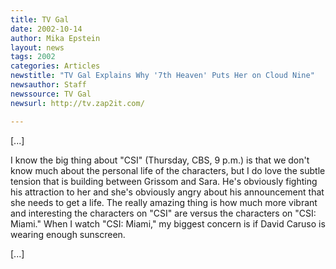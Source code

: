 ```yaml
---
title: TV Gal
date: 2002-10-14
author: Mika Epstein
layout: news
tags: 2002
categories: Articles
newstitle: "TV Gal Explains Why '7th Heaven' Puts Her on Cloud Nine"
newsauthor: Staff  
newssource: TV Gal  
newsurl: http://tv.zap2it.com/  

---
```


[...]

I know the big thing about "CSI" (Thursday, CBS, 9 p.m.) is that we don't know much about the personal life of the characters, but I do love the subtle tension that is building between Grissom and Sara. He's obviously fighting his attraction to her and she's obviously angry about his announcement that she needs to get a life. The really amazing thing is how much more vibrant and interesting the characters on "CSI" are versus the characters on "CSI: Miami." When I watch "CSI: Miami," my biggest concern is if David Caruso is wearing enough sunscreen.

[...]

